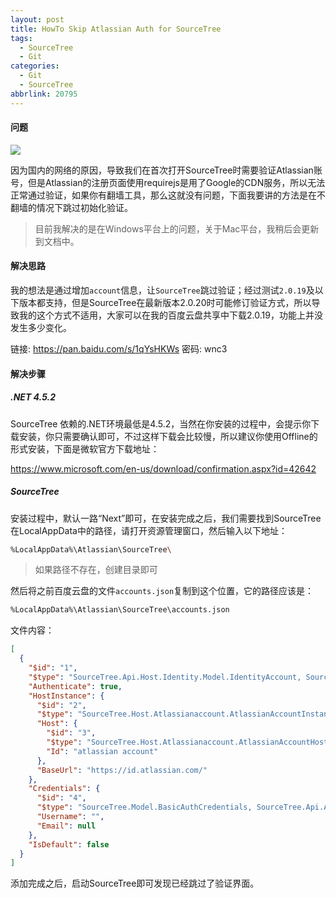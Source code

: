 ```yaml
---
layout: post
title: HowTo Skip Atlassian Auth for SourceTree
tags: 
  - SourceTree
  - Git
categories: 
  - Git
  - SourceTree
abbrlink: 20795
---
```


#### 问题

![](https://samzong.oss-cn-shenzhen.aliyuncs.com/blog/eaxem.png)

因为国内的网络的原因，导致我们在首次打开SourceTree时需要验证Atlassian账号，但是Atlassian的注册页面使用requirejs是用了Google的CDN服务，所以无法正常通过验证，如果你有翻墙工具，那么这就没有问题，下面我要讲的方法是在不翻墙的情况下跳过初始化验证。

> 目前我解决的是在Windows平台上的问题，关于Mac平台，我稍后会更新到文档中。

#### 解决思路

我的想法是通过增加`account`信息，让`SourceTree`跳过验证；经过测试`2.0.19`及以下版本都支持，但是SourceTree在最新版本2.0.20时可能修订验证方式，所以导致我的这个方式不适用，大家可以在我的百度云盘共享中下载2.0.19，功能上并没发生多少变化。



链接: https://pan.baidu.com/s/1qYsHKWs 密码: wnc3

#### 解决步骤

##### .NET 4.5.2

SourceTree 依赖的.NET环境最低是4.5.2，当然在你安装的过程中，会提示你下载安装，你只需要确认即可，不过这样下载会比较慢，所以建议你使用Offline的形式安装，下面是微软官方下载地址：

https://www.microsoft.com/en-us/download/confirmation.aspx?id=42642

##### SourceTree

安装过程中，默认一路“Next”即可，在安装完成之后，我们需要找到SourceTree在LocalAppData中的路径，请打开资源管理窗口，然后输入以下地址：

```bash
%LocalAppData%\Atlassian\SourceTree\
```

> 如果路径不存在，创建目录即可

然后将之前百度云盘的文件<code>accounts.json</code>复制到这个位置，它的路径应该是：

```bash
%LocalAppData%\Atlassian\SourceTree\accounts.json
```

文件内容：

```json
[
  {
    "$id": "1",
    "$type": "SourceTree.Api.Host.Identity.Model.IdentityAccount, SourceTree.Api.Host.Identity",
    "Authenticate": true,
    "HostInstance": {
      "$id": "2",
      "$type": "SourceTree.Host.Atlassianaccount.AtlassianAccountInstance, SourceTree.Host.AtlassianAccount",
      "Host": {
        "$id": "3",
        "$type": "SourceTree.Host.Atlassianaccount.AtlassianAccountHost, SourceTree.Host.AtlassianAccount",
        "Id": "atlassian account"
      },
      "BaseUrl": "https://id.atlassian.com/"
    },
    "Credentials": {
      "$id": "4",
      "$type": "SourceTree.Model.BasicAuthCredentials, SourceTree.Api.Account",
      "Username": "",
      "Email": null
    },
    "IsDefault": false
  }
]
```

添加完成之后，启动SourceTree即可发现已经跳过了验证界面。
